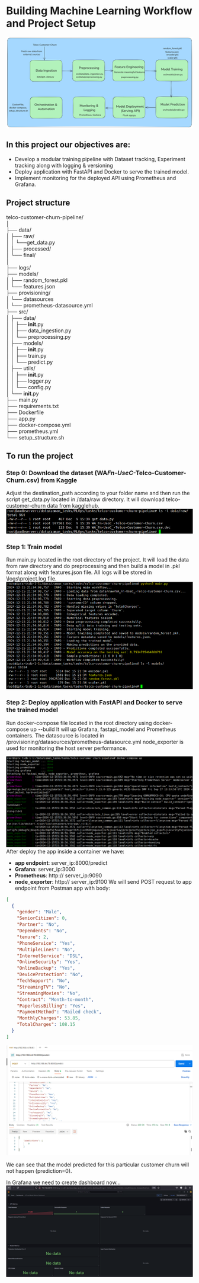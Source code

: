 # Building Machine Learning Workflow and Project Setup

![Image of Grafana dashboard](screenshots/ML-Pipeline.png)

## In this project our objectives are:

- Develop a modular training pipeline with Dataset tracking, Experiment tracking along with logging & versioning
- Deploy application with FastAPI and Docker to serve the trained model.
- Implement monitoring for the deployed API using Prometheus and Grafana.

## Project structure

telco-customer-churn-pipeline/<br/>
│<br/>
├── data/<br/>
│ ├── raw/<br/>
│ │ └──get_data.py<br/>
│ ├── processed/<br/>
│ └── final/<br/>
│<br/>
├── logs/<br/>
├── models/<br/>
│ ├── random_forest.pkl<br/>
│ └── features.json<br/>
├── provisioning/<br/>
│ └── datasources<br/>
│ └── prometheus-datasource.yml<br/>
├── src/<br/>
│ ├── data/<br/>
│ │ ├── **init**.py<br/>
│ │ ├── data_ingestion.py<br/>
│ │ └── preprocessing.py<br/>
│ ├── models/<br/>
│ │ ├── **init**.py<br/>
│ │ ├── train.py<br/>
│ │ └── predict.py<br/>
│ ├── utils/<br/>
│ │ ├── **init**.py<br/>
│ │ ├── logger.py<br/>
│ │ └── config.py<br/>
│ └── **init**.py<br/>
├── main.py<br/>
├── requirements.txt<br/>
├── Dockerfile<br/>
├── app.py<br/>
├── docker-compose.yml<br/>
├── prometheus.yml<br/>
└── setup_structure.sh<br/>

## To run the project

### Step 0: Download the dataset (WA*Fn-UseC*-Telco-Customer-Churn.csv) from Kaggle

Adjust the destination_path according to your folder name and then run the script get_data.py located in /data/raw directory. It will download telco-customer-churn data from kagglehub.
![Image of raw data downloaded](screenshots/0-raw-data-downloaded.jpg)

### Step 1: Train model

Run main.py located in the root directory of the project. It will load the data from raw directory and do preprocessing and then build a model in .pkl format along with features.json file.
All logs will be stored in \logs\project.log file.
![Image of model train and acuracy calculate](screenshots/1-main-py-model-train-and-acuracy-calculate.jpg)

### Step 2: Deploy application with FastAPI and Docker to serve the trained model

Run docker-compose file located in the root directory using
docker-compose up --build
It will up Grafana, fastapi_model and Prometheus containers. The datasource is located in /provisioning/datasources/prometheus-datasource.yml
node_exporter is used for monitoring the host server performance.

![Image of app deployment in container](screenshots/2-app-deployment-in-container.jpg)
After deploy the app inside a container we have:

- **app endpoint**: server_ip:8000/predict
- **Grafana**: server_ip:3000
- **Prometheus**: http:// server_ip:9090
- **node_exporter**: http:// server_ip:9100
  We will send POST request to app endpoint from Postman app with body:

```json
[
  {
    "gender": "Male",
    "SeniorCitizen": 0,
    "Partner": "No",
    "Dependents": "No",
    "tenure": 2,
    "PhoneService": "Yes",
    "MultipleLines": "No",
    "InternetService": "DSL",
    "OnlineSecurity": "Yes",
    "OnlineBackup": "Yes",
    "DeviceProtection": "No",
    "TechSupport": "No",
    "StreamingTV": "No",
    "StreamingMovies": "No",
    "Contract": "Month-to-month",
    "PaperlessBilling": "Yes",
    "PaymentMethod": "Mailed check",
    "MonthlyCharges": 53.85,
    "TotalCharges": 108.15
  }
]
```

![Image of Postman-POST-request](screenshots/3-Postman-POST-request.jpg)

We can see that the model predicted for this particular customer churn will not happen (prediction=0).

In Grafana we need to create dashboard now...
![Image of Grafana dashboard](screenshots/4-Grafana.jpg)

